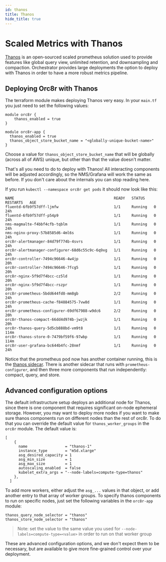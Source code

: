 ```yaml
---
id: thanos
title: Thanos
hide_title: true
---
```


# Scaled Metrics with Thanos

[Thanos](https://thanos.io/) is an open-sourced scaled prometheus solution used
to provide features like global query view, unlimited retention, and downsampling
and compaction. Orchestrator provides large deployments the option to deploy
with Thanos in order to have a more robust metrics pipeline.

## Deploying Orc8r with Thanos

The terraform module makes deploying Thanos very easy. In your `main.tf` you
just need to set the following values:

```
module orc8r {
    thanos_enabled = true
}

module orc8r-app {
  thanos_enabled = true
  thanos_object_store_bucket_name = "<globally-unique-bucket-name>"
}
```

Choose a value for `thanos_object_store_bucket_name` that will be globally
(across all of AWS) unique, but other than that the value doesn't matter.

That's all you need to do to deploy with Thanos! All interacting components
will be adjusted accordingly, so the NMS/Grafana will work the same as before.
If you don't care about the internals you can stop reading here.

If you run `kubectl --namespace orc8r get pods` it should now look like this:
```
NAME                                             READY   STATUS    RESTARTS   AGE
fluentd-6fb9f57dff-ljmfw                         1/1     Running   0          24h
fluentd-6fb9f57dff-p54p9                         1/1     Running   0          24h
nms-magmalte-f4bbf4cfb-tqblm                     1/1     Running   0          24h
nms-nginx-proxy-57b8585d6-4ml6s                  1/1     Running   0          24h
orc8r-alertmanager-84d79f774b-4svrs              1/1     Running   0          24h
orc8r-alertmanager-configurer-68d6c55c9c-6q9xg   1/1     Running   0          24h
orc8r-controller-7494c96646-4w4jp                1/1     Running   0          20h
orc8r-controller-7494c96646-7fcg5                1/1     Running   0          20h
orc8r-nginx-5f9d7f4bcc-cz5ld                     1/1     Running   0          20h
orc8r-nginx-5f9d7f4bcc-rszpr                     1/1     Running   0          20h
orc8r-prometheus-5bdd644fd8-mm8gb                2/2     Running   0          24h
orc8r-prometheus-cache-f84884575-7vw8d           1/1     Running   0          24h
orc8r-prometheus-configurer-69df67988-w9dc6      2/2     Running   0          20h
orc8r-thanos-compact-66dd4d974b-jwzjk            1/1     Running   0          20h
orc8r-thanos-query-5d5cb888bd-vm9t8              1/1     Running   0          114m
orc8r-thanos-store-0-7479bf59f6-97wbp            1/1     Running   0          114m
orc8r-user-grafana-bc644b4fc-28nmf               1/1     Running   0          24h
```

Notice that the prometheus pod now has another container running, this is the
[thanos sidecar](https://thanos.io/v0.17/components/sidecar.md/). There is another
sidecar that runs with `prometheus-configurer`, and then three more components
that run independently: compact, query, and store.

## Advanced configuration options

The default infrastructure setup deploys an additional node for Thanos, since
there is one component that requires significant on-node ephemeral storage.
However, you may want to deploy more nodes if you want to make sure thanos
components run on different nodes than the rest of orc8r. To do that you can
override the default value for `thanos_worker_groups` in the `orc8r` module.
The default value is:
```
[
    {
      name                 = "thanos-1"
      instance_type        = "m5d.xlarge"
      asg_desired_capacity = 1
      asg_min_size         = 1
      asg_max_size         = 1
      autoscaling_enabled  = false
      kubelet_extra_args = "--node-labels=compute-type=thanos"
    },
  ]
```

To add more workers, either adjust the `asg_...` values in that object, or add
another entry to that array of worker groups. To specify thanos components to
run on specific nodes, just set the following variables in the `orc8r-app` module:
```
thanos_query_node_selector = "thanos"
thanos_store_node_selector = "thanos"
```
> Note: set the value to the same value you used for `--node-labels=compute-type=<value>`
> in order to run on that worker group

These are advanced configuration options, and we don't expect them to be necessary,
but are available to give more fine-grained control over your deployment.
